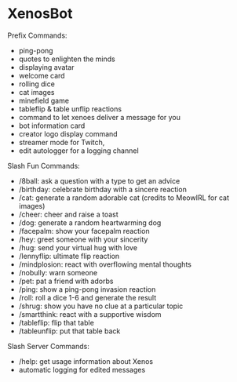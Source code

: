 # XenosBot
Prefix Commands:
* ping-pong
* quotes to enlighten the minds
* displaying avatar
* welcome card
* rolling dice
* cat images
* minefield game
* tableflip & table unflip reactions
* command to let xenoes deliver a message for you
* bot information card
* creator logo display command
* streamer mode for Twitch,
* edit autologger for a logging channel

Slash Fun Commands:
* /8ball: ask a question with a type to get an advice
* /birthday: celebrate birthday with a sincere reaction
* /cat: generate a random adorable cat (credits to MeowIRL for cat images)
* /cheer: cheer and raise a toast
* /dog: generate a random heartwarming dog
* /facepalm: show your facepalm reaction
* /hey: greet someone with your sincerity
* /hug: send your virtual hug with love
* /lennyflip: ultimate flip reaction
* /mindplosion: react with overflowing mental thoughts
* /nobully: warn someone
* /pet: pat a friend with adorbs
* /ping: show a ping-pong invasion reaction
* /roll: roll a dice 1-6 and generate the result
* /shrug: show you have no clue at a particular topic
* /smartthink: react with a supportive wisdom
* /tableflip: flip that table
* /tableunflip: put that table back

Slash Server Commands:
* /help: get usage information about Xenos
* automatic logging for edited messages